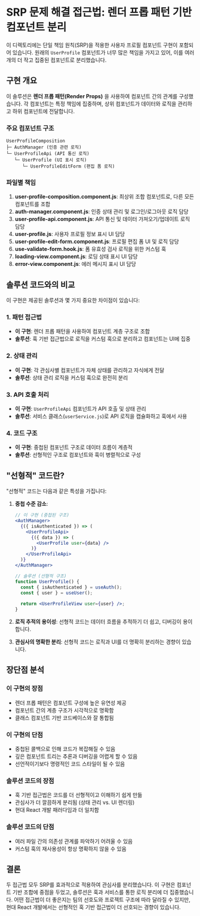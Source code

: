 # SRP 문제 해결 접근법: 렌더 프롭 패턴 기반 컴포넌트 분리

이 디렉토리에는 단일 책임 원칙(SRP)을 적용한 사용자 프로필 컴포넌트 구현이 포함되어 있습니다. 원래의 `UserProfile` 컴포넌트가 너무 많은 책임을 가지고 있어, 이를 여러 개의 더 작고 집중된 컴포넌트로 분리했습니다.

## 구현 개요

이 솔루션은 **렌더 프롭 패턴(Render Props)** 을 사용하여 컴포넌트 간의 관계를 구성했습니다. 각 컴포넌트는 특정 책임에 집중하며, 상위 컴포넌트가 데이터와 로직을 관리하고 하위 컴포넌트에 전달합니다.

### 주요 컴포넌트 구조

```
UserProfileComposition
├─ AuthManager (인증 관련 로직)
└─ UserProfileApi (API 통신 로직)
   └─ UserProfile (UI 표시 로직)
      └─ UserProfileEditForm (편집 폼 로직)
```

### 파일별 책임

1. **user-profile-composition.component.js**: 최상위 조합 컴포넌트로, 다른 모든 컴포넌트를 조합
2. **auth-manager.component.js**: 인증 상태 관리 및 로그인/로그아웃 로직 담당
3. **user-profile-api.component.js**: API 통신 및 데이터 가져오기/업데이트 로직 담당
4. **user-profile.js**: 사용자 프로필 정보 표시 UI 담당
5. **user-profile-edit-form.component.js**: 프로필 편집 폼 UI 및 로직 담당
6. **use-validate-form.hook.js**: 폼 유효성 검사 로직을 위한 커스텀 훅
7. **loading-view.component.js**: 로딩 상태 표시 UI 담당
8. **error-view.component.js**: 에러 메시지 표시 UI 담당

## 솔루션 코드와의 비교

이 구현은 제공된 솔루션과 몇 가지 중요한 차이점이 있습니다:

### 1. 패턴 접근법
- **이 구현**: 렌더 프롭 패턴을 사용하여 컴포넌트 계층 구조로 조합
- **솔루션**: 훅 기반 접근법으로 로직을 커스텀 훅으로 분리하고 컴포넌트는 UI에 집중

### 2. 상태 관리
- **이 구현**: 각 관심사별 컴포넌트가 자체 상태를 관리하고 자식에게 전달
- **솔루션**: 상태 관리 로직을 커스텀 훅으로 완전히 분리

### 3. API 호출 처리
- **이 구현**: `UserProfileApi` 컴포넌트가 API 호출 및 상태 관리
- **솔루션**: 서비스 클래스(`userService.js`)로 API 로직을 캡슐화하고 훅에서 사용

### 4. 코드 구조
- **이 구현**: 중첩된 컴포넌트 구조로 데이터 흐름이 계층적
- **솔루션**: 선형적인 구조로 컴포넌트와 훅이 병렬적으로 구성

## "선형적" 코드란?

"선형적" 코드는 다음과 같은 특성을 가집니다:

1. **중첩 수준 감소**: 
   ```jsx
   // 이 구현 (중첩된 구조)
   <AuthManager>
     {({ isAuthenticated }) => (
       <UserProfileApi>
         {({ data }) => (
           <UserProfile user={data} />
         )}
       </UserProfileApi>
     )}
   </AuthManager>
   
   // 솔루션 (선형적 구조)
   function UserProfile() {
     const { isAuthenticated } = useAuth();
     const { user } = useUser();
     
     return <UserProfileView user={user} />;
   }
   ```

2. **로직 추적의 용이성**: 선형적 코드는 데이터 흐름을 추적하기 더 쉽고, 디버깅이 용이합니다.

3. **관심사의 명확한 분리**: 선형적 코드는 로직과 UI를 더 명확히 분리하는 경향이 있습니다.

## 장단점 분석

### 이 구현의 장점
- 렌더 프롭 패턴은 컴포넌트 구성에 높은 유연성 제공
- 컴포넌트 간의 계층 구조가 시각적으로 명확함
- 클래스 컴포넌트 기반 코드베이스와 잘 통합됨

### 이 구현의 단점
- 중첩된 콜백으로 인해 코드가 복잡해질 수 있음
- 깊은 컴포넌트 트리는 추론과 디버깅을 어렵게 할 수 있음
- 선언적이기보다 명령적인 코드 스타일이 될 수 있음

### 솔루션 코드의 장점
- 훅 기반 접근법은 코드를 더 선형적이고 이해하기 쉽게 만듦
- 관심사가 더 깔끔하게 분리됨 (상태 관리 vs. UI 렌더링)
- 현대 React 개발 패러다임과 더 일치함

### 솔루션 코드의 단점
- 여러 파일 간의 의존성 관계를 파악하기 어려울 수 있음
- 커스텀 훅의 재사용성이 항상 명확하지 않을 수 있음

## 결론

두 접근법 모두 SRP를 효과적으로 적용하여 관심사를 분리했습니다. 이 구현은 컴포넌트 기반 조합에 중점을 두었고, 솔루션은 훅과 서비스를 통한 로직 분리에 더 집중했습니다. 어떤 접근법이 더 좋은지는 팀의 선호도와 프로젝트 구조에 따라 달라질 수 있지만, 현대 React 개발에서는 선형적인 훅 기반 접근법이 더 선호되는 경향이 있습니다.